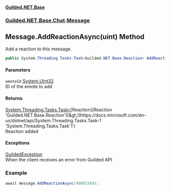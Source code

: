 
#### [Guilded.NET.Base](index 'index')
### [Guilded.NET.Base.Chat](index#Guilded_NET_Base_Chat 'Guilded.NET.Base.Chat').[Message](Message 'Guilded.NET.Base.Chat.Message')
## Message.AddReactionAsync(uint) Method
Add a reaction to this message.  
```csharp
public System.Threading.Tasks.Task<Guilded.NET.Base.Reaction> AddReactionAsync(uint emoteId);
```

#### Parameters
<a name='Guilded_NET_Base_Chat_Message_AddReactionAsync(uint)_emoteId'></a>
`emoteId` [System.UInt32](https://docs.microsoft.com/en-us/dotnet/api/System.UInt32 'System.UInt32')  
ID of the emote to add
  

#### Returns
[System.Threading.Tasks.Task&lt;](https://docs.microsoft.com/en-us/dotnet/api/System.Threading.Tasks.Task-1 'System.Threading.Tasks.Task`1')[Reaction](Reaction 'Guilded.NET.Base.Reaction')[&gt;](https://docs.microsoft.com/en-us/dotnet/api/System.Threading.Tasks.Task-1 'System.Threading.Tasks.Task`1')  
Reaction added

#### Exceptions
[GuildedException](GuildedException 'Guilded.NET.Base.GuildedException')  
When the client receives an error from Guilded API
### Example
```csharp
await message.AddReactionAsync(90002569);  
```
